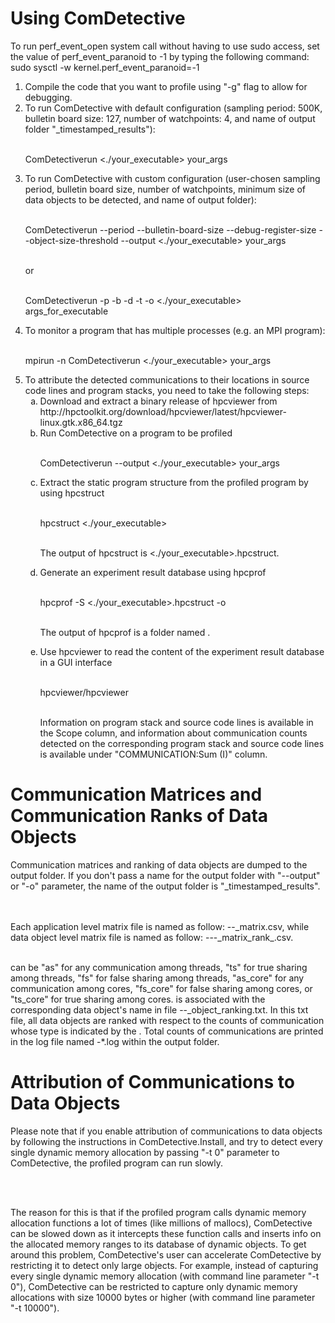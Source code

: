 # Using ComDetective

To run perf_event_open system call without having to use sudo access,
set the value of perf_event_paranoid to -1 by typing the following command:
sudo sysctl -w kernel.perf_event_paranoid=-1

<ol type="1">
<li>Compile the code that you want to profile using "-g" flag to allow for debugging.</li> 

<li>To run ComDetective with default configuration (sampling period: 500K, bulletin board size: 127, number of watchpoints: 4, and name of output folder "<timestamp>_timestamped_results"):

<br> ComDetectiverun <./your_executable> your_args</li>

<li>To run ComDetective with custom configuration (user-chosen sampling period, bulletin board size, 
number of watchpoints, minimum size of data objects to be detected, and name of output folder):

<br> ComDetectiverun --period <sampling rate> --bulletin-board-size <bulletin board size> --debug-register-size <number of debug registers> --object-size-threshold <minimum number of bytes of detectable objects> --output <name of output folder> <./your_executable> your_args

<br> or

<br> ComDetectiverun -p <sampling rate> -b <bulletin board size> -d <number of debug registers> -t <minimum number of bytes of detectable objects> -o <name of output folder> <./your_executable> args_for_executable</li>

<li>To monitor a program that has multiple processes (e.g. an MPI program):

<br>mpirun -n <process count> ComDetectiverun <./your_executable> your_args</li>

<li>To attribute the detected communications to their locations in source code lines and program stacks, you need to take the following steps:

<ol type="a">
<li> Download and extract a binary release of hpcviewer from http://hpctoolkit.org/download/hpcviewer/latest/hpcviewer-linux.gtk.x86_64.tgz </li>
 
<li> Run ComDetective on a program to be profiled

<br> ComDetectiverun --output <name of output folder> <./your_executable> your_args </li>

<li> Extract the static program structure from the profiled program by using hpcstruct

<br> hpcstruct <./your_executable>

<br> The output of hpcstruct is <./your_executable>.hpcstruct. </li>

<li> Generate an experiment result database using hpcprof

<br> hpcprof -S <./your_executable>.hpcstruct -o <name of database> <name of output folder>

<br> The output of hpcprof is a folder named <name of database>. </li>

<li> Use hpcviewer to read the content of the experiment result database in a GUI interface

<br> hpcviewer/hpcviewer <name of database>

<br> Information on program stack and source code lines is available in the Scope column, and
information about communication counts detected on the corresponding program stack and 
source code lines is available under "COMMUNICATION:Sum (I)" column.
</li>
</ol>
</li>
</ol>


# Communication Matrices and Communication Ranks of Data Objects

Communication matrices and ranking of data objects are dumped to the output folder. 
If you don't pass a name for the output folder with "--output" or "-o" parameter, 
the name of the output folder is "<timestamp>_timestamped_results". 

<br>
<br>
Each application level matrix file is named as follow: <executable name>-<pid of the process>-<matrix type>_matrix.csv, 
while data object level matrix file is named as follow: <executable name>-<pid of the process>-<object id>-<matrix type>_matrix_rank_<object rank>.csv. 

<br>
<br>

<matrix type> can be "as" for any communication among threads, "ts" for true sharing among threads, 
"fs" for false sharing among threads, "as_core" for any communication among cores, 
"fs_core" for false sharing among cores, or "ts_core" for true sharing among cores. 
<object id> is associated with the corresponding data object's name in file <executable name>-<pid of the process>-<matrix type>_object_ranking.txt. 
In this txt file, all data objects are ranked with respect to the counts of communication whose type is indicated by the <matrix type>. 
Total counts of communications are printed in the log file named <executable name>-*.log within the output folder.


# Attribution of Communications to Data Objects

Please note that if you enable attribution of communications to data objects by following 
the instructions in ComDetective.Install, and try to detect every single dynamic memory allocation
by passing "-t 0" parameter to ComDetective, the profiled program can run slowly.  

<br>
<br>

The reason for this is that if the profiled program calls dynamic memory allocation functions 
a lot of times (like millions of mallocs), ComDetective can be slowed down 
as it intercepts these function calls and inserts info on the allocated memory ranges
to its database of dynamic objects. To get around this problem, ComDetective's user can accelerate
ComDetective by restricting it to detect only large objects. 
For example, instead of capturing every single dynamic memory allocation 
(with command line parameter "-t 0"), ComDetective can be restricted to capture only dynamic memory allocations 
with size 10000 bytes or higher (with command line parameter "-t 10000").
